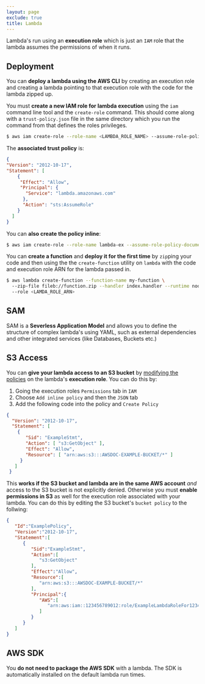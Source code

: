 ```yaml
---
layout: page
exclude: true
title: Lambda
---
```


Lambda's run using an **execution role** which is just an `IAM` role that the lambda assumes the permissions of when it runs.

## Deployment

You can **deploy a lambda using the AWS CLI** by creating an execution role and creating a lambda pointing to that execution role with the code for the lambda zipped up.

You must **create a new IAM role for lambda execution** using the `iam` command line tool and the `create-role` command. This should come along with a `trust-policy.json` file in the same directory which you run the command from that defines the roles privileges.
```bash
$ aws iam create-role --role-name <LAMBDA_ROLE_NAME> --assume-role-policy-document file://trust-policy.json
```

The **associated trust policy** is:
```json
{  
"Version": "2012-10-17", 
"Statement": [ 
    {  
     "Effect": "Allow", 
     "Principal": {  
       "Service": "lambda.amazonaws.com" 
      }, 
      "Action": "sts:AssumeRole" 
    } 
  ] 
}
```

You can **also create the policy inline**:
```bash
$ aws iam create-role --role-name lambda-ex --assume-role-policy-document '{"Version": "2012-10-17","Statement": [{ "Effect": "Allow", "Principal": {"Service": "lambda.amazonaws.com"}, "Action": "sts:AssumeRole"}]}'
```

You can **create a function** and **deploy it for the first time** by `zip`ping your code and then using the the `create-function` utility on `lambda` with the code and execution role ARN for the lambda passed in.
```bash
$ aws lambda create-function --function-name my-function \ 
  --zip-file fileb://function.zip --handler index.handler --runtime nodejs12.x \ 
  --role <LAMDA_ROLE_ARN>
```

## SAM

SAM is a **Severless Application Model** and allows you to define the structure of complex lambda's using YAML, such as external dependencies and other integrated services (like Databases, Buckets etc.)



## S3 Access

You can **give your lambda access to an S3 bucket** by [modifying the policies](https://aws.amazon.com/premiumsupport/knowledge-center/lambda-execution-role-s3-bucket/#:~:text=Create%20an%20AWS%20Identity%20and,the%20Lambda%20function's%20execution%20role.&text=Verify%20that%20the%20bucket%20policy,the%20Lambda%20function's%20execution%20role.) on the lambda's **execution role**. You can do this by:

1. Going the execution roles `Permissions` tab in `IAM`
2. Choose `Add inline policy` and then the `JSON` tab
3. Add the following code into the policy and `Create Policy`

```json
{ 
  "Version": "2012-10-17", 
  "Statement": [ 
    { 
       "Sid": "ExampleStmt", 
       "Action": [ "s3:GetObject" ], 
       "Effect": "Allow", 
       "Resource": [ "arn:aws:s3:::AWSDOC-EXAMPLE-BUCKET/*" ] 
     } 
   ]
 }
```

This **works if the S3 bucket and lambda are in the same AWS account** *and* access to the S3 bucket is not explicitly denied. Otherwise you must **enable permissions in S3** as well for the execution role associated with your lambda. You can do this by editing the S3 bucket's `bucket policy` to the follwing:
```json
{
   "Id":"ExamplePolicy",
   "Version":"2012-10-17",
   "Statement":[
      {
         "Sid":"ExampleStmt",
         "Action":[
            "s3:GetObject"
         ],
         "Effect":"Allow",
         "Resource":[
            "arn:aws:s3:::AWSDOC-EXAMPLE-BUCKET/*"
         ],
         "Principal":{
            "AWS":[
               "arn:aws:iam::123456789012:role/ExampleLambdaRoleFor123456789012"
            ]
         }
      }
   ]
}
```

## AWS SDK

You **do not need to package the AWS SDK** with a lambda. The SDK is automatically installed on the default lambda run times.

<!--stackedit_data:
eyJoaXN0b3J5IjpbLTE1MzA3MDIxMywtMjQzNzM2MzAxLDE0Nz
A1MjMxODgsODExOTIzNzI3LDMxMTIzMTAzNCwxMTM3NzEzNTUw
LDEwODY5MzEyODgsMTk5NTk0NjcyMl19
-->